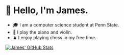 # 👋 Hello, I'm James.

- 🎓 I am a computer science student at Penn State.
- 🎹 I play the piano and violin.
- ♟ I enjoy playing chess in my free time.

[![James' GitHub Stats](https://github-readme-stats.vercel.app/api?username=jameserv)](https://github.com/anuraghazra/github-readme-stats)
